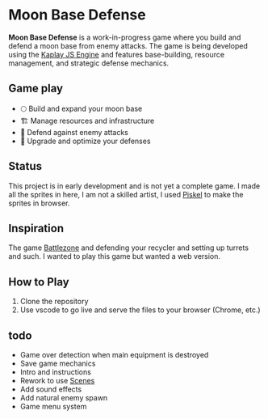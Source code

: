 # Moon Base Defense

**Moon Base Defense** is a work-in-progress game where you build and defend a moon base from enemy attacks. The game is being developed using the [Kaplay JS Engine](https://kaplayjs.org/) and features base-building, resource management, and strategic defense mechanics.

## Game play
- 🌕 Build and expand your moon base  
- 🏗️ Manage resources and infrastructure  
- 🚀 Defend against enemy attacks  
- 🔧 Upgrade and optimize your defenses  

## Status
This project is in early development and is not yet a complete game. 
I made all the sprites in here, I am not a skilled artist, I used [Piskel](https://www.piskelapp.com/) to make the sprites in browser.


## Inspiration
The game [Battlezone](https://en.wikipedia.org/wiki/Battlezone_(1998_video_game)) and defending your recycler and setting up turrets and such. I wanted to play this game but wanted a web version.

## How to Play
1. Clone the repository
2. Use vscode to go live and serve the files to your browser (Chrome, etc.)

## todo
- Game over detection when main equipment is destroyed
- Save game mechanics
- Intro and instructions
- Rework to use [Scenes](https://kaplayjs.com/guides/scenes/) 
- Add sound effects
- Add natural enemy spawn
- Game menu system
